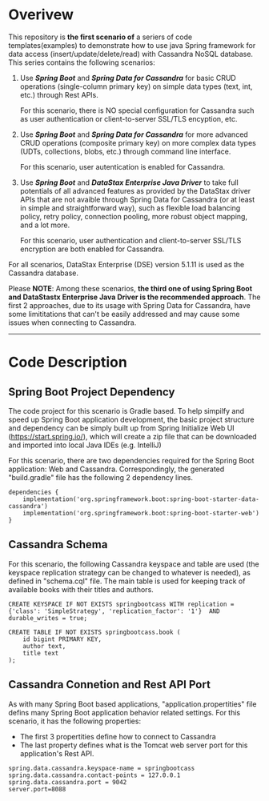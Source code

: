 # Overivew 
This repository is **the first scenario of** a seriers of code templates(examples) to demonstrate how to use java Spring framework for data access (insert/update/delete/read) with Cassandra NoSQL database. This series contains the following scenarios:
1. Use ***Spring Boot*** and ***Spring Data for Cassandra*** for basic CRUD operations (single-column primary key) on simple data types (text, int, etc.) through Rest APIs. 

   For this scenario, there is NO special configuration for Cassandra such as user authentication or client-to-server SSL/TLS encyption, etc.

2. Use ***Spring Boot*** and ***Spring Data for Cassandra*** for more advanced CRUD operations (composite primary key) on more complex data types (UDTs, collections, blobs, etc.) through command line interface. 

   For this scenario, user autentication is enabled for Cassandra.

3. Use ***Spring Boot*** and ***DataStax Enterprise Java Driver*** to take full potentials of all advanced features as provided by the DataStax driver APIs that are not avaible through Spring Data for Cassandra (or at least in simple and straightforward way), such as flexible load balancing policy, retry policy, connection pooling, more robust object mapping, and a lot more. 

   For this scenario, user authentication and client-to-server SSL/TLS encryption are both enabled for Cassandra.

For all scenarios, DataStax Enterprise (DSE) version 5.1.11 is used as the Cassandra database.

Please **NOTE**:
Among these scenarios, **the third one of using Spring Boot and DataStastx Enterprise Java Driver is the recommended approach**. The first 2 approaches, due to its usage with Spring Data for Cassandra, have some limititations that can't be easily addressed and may cause some issues when connecting to Cassandra.

---

# Code Description

## Spring Boot Project Dependency

The code project for this scenario is Gradle based. To help simpilfy and speed up Spring Boot application development, the basic project structure and dependency can be simply built up from Spring Initialize Web UI (https://start.spring.io/), which will create a zip file that can be downloaded and imported into local Java IDEs (e.g. IntelliJ) 

For this scenario, there are two dependencies required for the Spring Boot application: Web and Cassandra. Correspondingly, the generated "build.gradle" file has the following 2 dependency lines.

```
dependencies {
	implementation('org.springframework.boot:spring-boot-starter-data-cassandra')
	implementation('org.springframework.boot:spring-boot-starter-web')
}
```

## Cassandra Schema

For this scenario, the following Cassandra keyspace and table are used (the keyspace replication strategy can be changed to whatever is needed), as defined in "schema.cql" file. The main table is used for keeping track of available books with their titles and authors. 

```
CREATE KEYSPACE IF NOT EXISTS springbootcass WITH replication = {'class': 'SimpleStrategy', 'replication_factor': '1'}  AND durable_writes = true;

CREATE TABLE IF NOT EXISTS springbootcass.book (
    id bigint PRIMARY KEY,
    author text,
    title text
);
```

## Cassandra Connetion and Rest API Port

As with many Spring Boot based applications, "application.propertities" file defins many Spring Boot application behavior related settings. For this scenario, it has the following properties:
* The first 3 propertities define how to connect to Cassandra
* The last property defines what is the Tomcat web server port for this application's Rest API.

```
spring.data.cassandra.keyspace-name = springbootcass
spring.data.cassandra.contact-points = 127.0.0.1
spring.data.cassandra.port = 9042
server.port=8088
```
